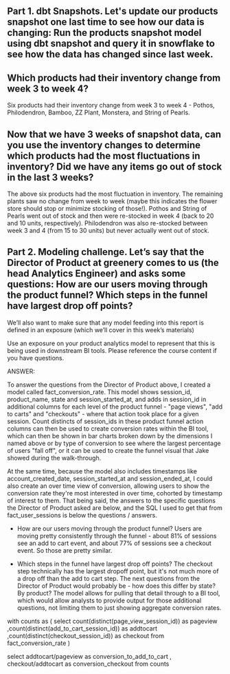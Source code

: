 ## Part 1. dbt Snapshots. Let's update our products snapshot one last time to see how our data is changing: Run the products snapshot model using dbt snapshot and query it in snowflake to see how the data has changed since last week.  

## Which products had their inventory change from week 3 to week 4? 

Six products had their inventory change from week 3 to week 4 - Pothos, Philodendron, Bamboo, ZZ Plant, Monstera, and String of Pearls.

## Now that we have 3 weeks of snapshot data, can you use the inventory changes to determine which products had the most fluctuations in inventory? Did we have any items go out of stock in the last 3 weeks? 

The above six products had the most fluctuation in inventory. The remaining plants saw no change from week to week (maybe this indicates the flower store should stop or minimize stocking of those!). Pothos and String of Pearls went out of stock and then were re-stocked in week 4 (back to 20 and 10 units, respectively). Philodendron was also re-stocked between week 3 and 4 (from 15 to 30 units) but never actually went out of stock.





## Part 2. Modeling challenge. Let’s say that the Director of Product at greenery comes to us (the head Analytics Engineer) and asks some questions: How are our users moving through the product funnel? Which steps in the funnel have largest drop off points?

We’ll also want to make sure that any model feeding into this report is defined in an exposure (which we’ll cover in this week’s materials)

Use an exposure on your product analytics model to represent that this is being used in downstream BI tools. Please reference the course content if you have questions.

ANSWER:

To answer the questions from the Director of Product above, I created a model called fact_conversion_rate. This model shows session_id, product_name, state and session_started_at, and adds in session_id in additional columns for each level of the product funnel - "page views", "add to carts" and "checkouts" - where that action took place for a given session. Count distincts of session_ids in these product funnel action columns can then be used to create conversion rates within the BI tool, which can then be shown in bar charts broken down by the dimensions I named above or by type of conversion to see where the largest percentage of users "fall off", or it can be used to create the funnel visual that Jake showed during the walk-through.

At the same time, because the model also includes timestamps like account_created_date, session_started_at and session_ended_at, I could also create an over time view of conversion, allowing users to show the conversion rate they're most interested in over time, cohorted by timestamp of interest to them. That being said, the answers to the specific questions the Director of Product asked are below, and the SQL I used to get that from fact_user_sessions is below the questions / answers.

- How are our users moving through the product funnel?
Users are moving pretty consistently through the funnel - about 81% of sessions see an add to cart event, and about 77% of sessions see a checkout event. So those are pretty similar. 

- Which steps in the funnel have largest drop off points?
The checkout step technically has the largest dropoff point, but it's not much more of a drop off than the add to cart step. The next questions from the Director of Product would probably be - how does this differ by state? By product? The model allows for pulling that detail through to a BI tool, which would allow analysts to provide output for those additional questions, not limiting them to just showing aggregate conversion rates.

with counts as
(
select
count(distinct(page_view_session_id)) as pageview
,count(distinct(add_to_cart_session_id)) as addtocart
,count(distinct(checkout_session_id)) as checkout
from fact_conversion_rate
)

select 
addtocart/pageview as conversion_to_add_to_cart
, checkout/addtocart as conversion_checkout
from counts